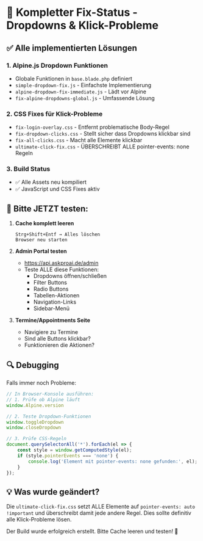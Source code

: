 # 🔧 Kompletter Fix-Status - Dropdowns & Klick-Probleme

## ✅ Alle implementierten Lösungen

### 1. **Alpine.js Dropdown Funktionen**
- Globale Funktionen in `base.blade.php` definiert
- `simple-dropdown-fix.js` - Einfachste Implementierung
- `alpine-dropdown-fix-immediate.js` - Lädt vor Alpine
- `fix-alpine-dropdowns-global.js` - Umfassende Lösung

### 2. **CSS Fixes für Klick-Probleme**
- `fix-login-overlay.css` - Entfernt problematische Body-Regel
- `fix-dropdown-clicks.css` - Stellt sicher dass Dropdowns klickbar sind
- `fix-all-clicks.css` - Macht alle Elemente klickbar
- `ultimate-click-fix.css` - ÜBERSCHREIBT ALLE pointer-events: none Regeln

### 3. **Build Status**
- ✅ Alle Assets neu kompiliert
- ✅ JavaScript und CSS Fixes aktiv

## 🧪 Bitte JETZT testen:

1. **Cache komplett leeren**
   ```
   Strg+Shift+Entf → Alles löschen
   Browser neu starten
   ```

2. **Admin Portal testen**
   - https://api.askproai.de/admin
   - Teste ALLE diese Funktionen:
     - Dropdowns öffnen/schließen
     - Filter Buttons
     - Radio Buttons
     - Tabellen-Aktionen
     - Navigation-Links
     - Sidebar-Menü

3. **Termine/Appointments Seite**
   - Navigiere zu Termine
   - Sind alle Buttons klickbar?
   - Funktionieren die Aktionen?

## 🔍 Debugging

Falls immer noch Probleme:

```javascript
// In Browser-Konsole ausführen:
// 1. Prüfe ob Alpine läuft
window.Alpine.version

// 2. Teste Dropdown-Funktionen
window.toggleDropdown
window.closeDropdown

// 3. Prüfe CSS-Regeln
document.querySelectorAll('*').forEach(el => {
    const style = window.getComputedStyle(el);
    if (style.pointerEvents === 'none') {
        console.log('Element mit pointer-events: none gefunden:', el);
    }
});
```

## 💡 Was wurde geändert?

Die `ultimate-click-fix.css` setzt ALLE Elemente auf `pointer-events: auto !important` und überschreibt damit jede andere Regel. Dies sollte definitiv alle Klick-Probleme lösen.

Der Build wurde erfolgreich erstellt. Bitte Cache leeren und testen! 🚀